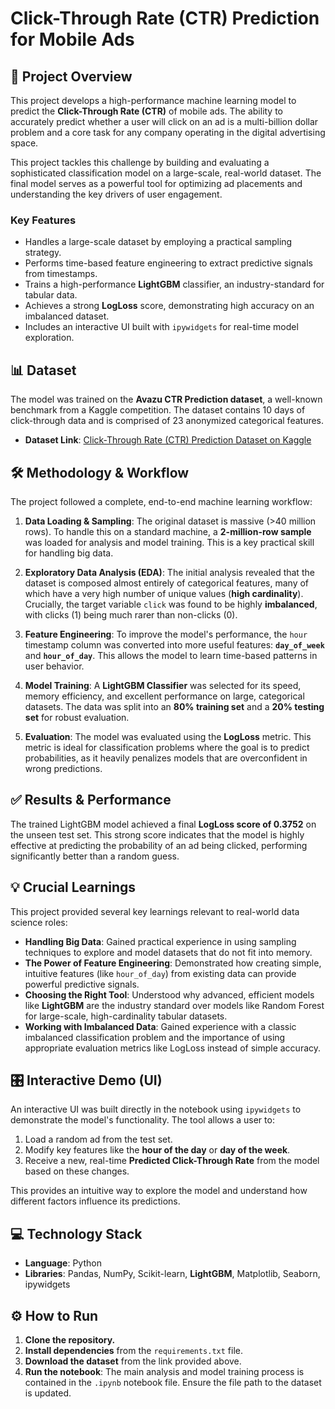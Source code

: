 
# Click-Through Rate (CTR) Prediction for Mobile Ads

## 🚀 Project Overview

This project develops a high-performance machine learning model to predict the **Click-Through Rate (CTR)** of mobile ads. The ability to accurately predict whether a user will click on an ad is a multi-billion dollar problem and a core task for any company operating in the digital advertising space.

This project tackles this challenge by building and evaluating a sophisticated classification model on a large-scale, real-world dataset. The final model serves as a powerful tool for optimizing ad placements and understanding the key drivers of user engagement.

### Key Features

  * Handles a large-scale dataset by employing a practical sampling strategy.
  * Performs time-based feature engineering to extract predictive signals from timestamps.
  * Trains a high-performance **LightGBM** classifier, an industry-standard for tabular data.
  * Achieves a strong **LogLoss** score, demonstrating high accuracy on an imbalanced dataset.
  * Includes an interactive UI built with `ipywidgets` for real-time model exploration.

## 📊 Dataset

The model was trained on the **Avazu CTR Prediction dataset**, a well-known benchmark from a Kaggle competition. The dataset contains 10 days of click-through data and is comprised of 23 anonymized categorical features.

  * **Dataset Link**: [Click-Through Rate (CTR) Prediction Dataset on Kaggle](https://www.kaggle.com/datasets/sahideseker/click-through-rate-ctr-prediction-dataset)

## 🛠️ Methodology & Workflow

The project followed a complete, end-to-end machine learning workflow:

1.  **Data Loading & Sampling**: The original dataset is massive (\>40 million rows). To handle this on a standard machine, a **2-million-row sample** was loaded for analysis and model training. This is a key practical skill for handling big data.

2.  **Exploratory Data Analysis (EDA)**: The initial analysis revealed that the dataset is composed almost entirely of categorical features, many of which have a very high number of unique values (**high cardinality**). Crucially, the target variable `click` was found to be highly **imbalanced**, with clicks (1) being much rarer than non-clicks (0).

3.  **Feature Engineering**: To improve the model's performance, the `hour` timestamp column was converted into more useful features: **`day_of_week`** and **`hour_of_day`**. This allows the model to learn time-based patterns in user behavior.

4.  **Model Training**: A **LightGBM Classifier** was selected for its speed, memory efficiency, and excellent performance on large, categorical datasets. The data was split into an **80% training set** and a **20% testing set** for robust evaluation.

5.  **Evaluation**: The model was evaluated using the **LogLoss** metric. This metric is ideal for classification problems where the goal is to predict probabilities, as it heavily penalizes models that are overconfident in wrong predictions.

## ✅ Results & Performance

The trained LightGBM model achieved a final **LogLoss score of 0.3752** on the unseen test set. This strong score indicates that the model is highly effective at predicting the probability of an ad being clicked, performing significantly better than a random guess.

## 💡 Crucial Learnings

This project provided several key learnings relevant to real-world data science roles:

  * **Handling Big Data**: Gained practical experience in using sampling techniques to explore and model datasets that do not fit into memory.
  * **The Power of Feature Engineering**: Demonstrated how creating simple, intuitive features (like `hour_of_day`) from existing data can provide powerful predictive signals.
  * **Choosing the Right Tool**: Understood why advanced, efficient models like **LightGBM** are the industry standard over models like Random Forest for large-scale, high-cardinality tabular datasets.
  * **Working with Imbalanced Data**: Gained experience with a classic imbalanced classification problem and the importance of using appropriate evaluation metrics like LogLoss instead of simple accuracy.

## 🎛️ Interactive Demo (UI)

An interactive UI was built directly in the notebook using `ipywidgets` to demonstrate the model's functionality. The tool allows a user to:

1.  Load a random ad from the test set.
2.  Modify key features like the **hour of the day** or **day of the week**.
3.  Receive a new, real-time **Predicted Click-Through Rate** from the model based on these changes.

This provides an intuitive way to explore the model and understand how different factors influence its predictions.

## 💻 Technology Stack

  * **Language**: Python
  * **Libraries**: Pandas, NumPy, Scikit-learn, **LightGBM**, Matplotlib, Seaborn, ipywidgets

## ⚙️ How to Run

1.  **Clone the repository.**
2.  **Install dependencies** from the `requirements.txt` file.
3.  **Download the dataset** from the link provided above.
4.  **Run the notebook**: The main analysis and model training process is contained in the `.ipynb` notebook file. Ensure the file path to the dataset is updated.
